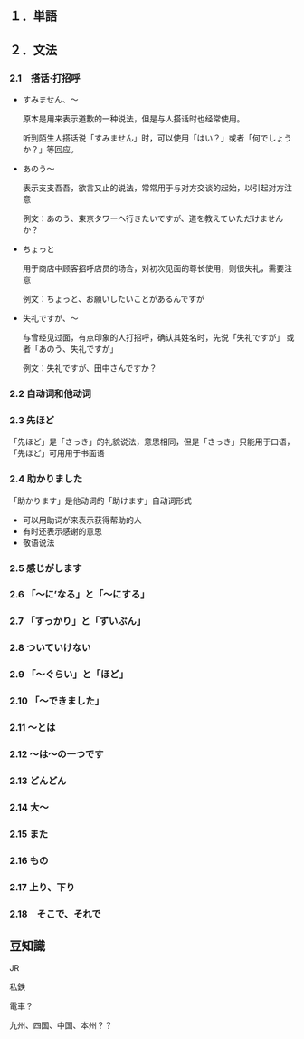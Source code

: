 ## １．単語

## ２．文法

### 2.1　搭话·打招呼

- すみません、～

   原本是用来表示道歉的一种说法，但是与人搭话时也经常使用。

  听到陌生人搭话说「すみません」时，可以使用「はい？」或者「何でしょうか？」等回应。

- あのう～

  表示支支吾吾，欲言又止的说法，常常用于与对方交谈的起始，以引起对方注意

  例文：あのう、東京タワーへ行きたいですが、道を教えていただけませんか？

- ちょっと

  用于商店中顾客招呼店员的场合，对初次见面的尊长使用，则很失礼，需要注意

  例文：ちょっと、お願いしたいことがあるんですが

- 失礼ですが、～

  与曾经见过面，有点印象的人打招呼，确认其姓名时，先说「失礼ですが」 或者「あのう、失礼ですが」

  例文：失礼ですが、田中さんですか？

### 2.2 自动词和他动词

###   2.3  先ほど

「先ほど」是「さっき」的礼貌说法，意思相同，但是「さっき」只能用于口语，「先ほど」可用用于书面语

### 2.4 助かりました

「助かります」是他动词的「助けます」自动词形式

- 可以用助词が来表示获得帮助的人
- 有时还表示感谢的意思
- 敬语说法

### 2.5 感じがします

### 2.6 「～に’なる」と「～にする」

### 2.7 「すっかり」と「ずいぶん」

### 2.8 ついていけない

### 2.9 「～ぐらい」と「ほど」

### 2.10 「～できました」

### 2.11 ～とは

### 2.12 ～は～の一つです

### 2.13 どんどん

### 2.14 大～

### 2.15 また

### 2.16 もの

### 2.17 上り、下り

### 2.18　そこで、それで

## 豆知識

JR

私鉄

電車？

九州、四国、中国、本州？？